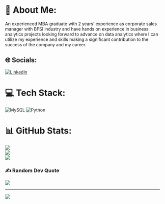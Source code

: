# 💫 About Me:
An experienced MBA graduate with 2 years’ experience as corporate sales manager with BFSI industry and have hands on experience in business analytics projects looking forward to advance on data analytics where I can utilize my experience and skills making a significant contribution to the success of the company and my career. 


## 🌐 Socials:
[![LinkedIn](https://img.shields.io/badge/LinkedIn-%230077B5.svg?logo=linkedin&logoColor=white)](https://linkedin.com/in/https://www.linkedin.com/in/jaimo-jerome-270716211/) 

# 💻 Tech Stack:
![MySQL](https://img.shields.io/badge/mysql-%2300f.svg?style=for-the-badge&logo=mysql&logoColor=white) ![Python](https://img.shields.io/badge/python-3670A0?style=for-the-badge&logo=python&logoColor=ffdd54)
# 📊 GitHub Stats:
![](https://github-readme-stats.vercel.app/api?username=geojaimo&theme=dark&hide_border=false&include_all_commits=false&count_private=false)<br/>
![](https://github-readme-streak-stats.herokuapp.com/?user=geojaimo&theme=dark&hide_border=false)<br/>
![](https://github-readme-stats.vercel.app/api/top-langs/?username=geojaimo&theme=dark&hide_border=false&include_all_commits=false&count_private=false&layout=compact)

### ✍️ Random Dev Quote
![](https://quotes-github-readme.vercel.app/api?type=horizontal&theme=radical)

---
[![](https://visitcount.itsvg.in/api?id=geojaimo&icon=0&color=0)](https://visitcount.itsvg.in)



